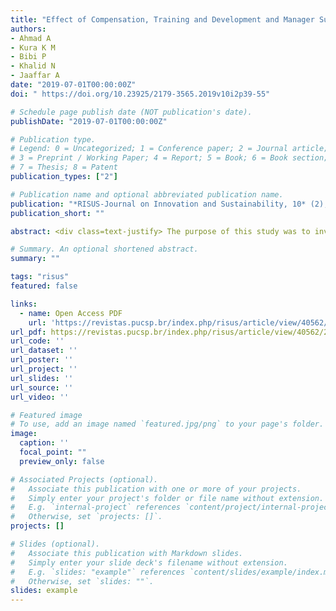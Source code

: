 ```yaml
---
title: "Effect of Compensation, Training and Development and Manager Support on Employee Commitment: The Moderating Effect of Co-Worker Support"
authors:
- Ahmad A
- Kura K M
- Bibi P
- Khalid N
- Jaaffar A
date: "2019-07-01T00:00:00Z"
doi: " https://doi.org/10.23925/2179-3565.2019v10i2p39-55"

# Schedule page publish date (NOT publication's date).
publishDate: "2019-07-01T00:00:00Z"

# Publication type.
# Legend: 0 = Uncategorized; 1 = Conference paper; 2 = Journal article;
# 3 = Preprint / Working Paper; 4 = Report; 5 = Book; 6 = Book section;
# 7 = Thesis; 8 = Patent
publication_types: ["2"]

# Publication name and optional abbreviated publication name.
publication: "*RISUS-Journal on Innovation and Sustainability, 10* (2), 39-55"
publication_short: ""

abstract: <div class=text-justify> The purpose of this study was to investigate the impact of compensation, training and development and manager support on commitment level of hotel employees and the moderating role of co-worker support in the service context. The study used a cross-sectional and quantitative mail survey approach. Hotel employees in Malaysia were surveyed, and Partial Least Squares Method, Structural Equation Modelling (PLS-SEM) algorithm and bootstrap techniques were used to measure the relationships between compensation, training and development, manager support and employee commitment and the moderating role of co-worker support on the relationships between compensation, training and development, manager support and employee commitment. The results confirm that co-worker support moderates the relationships between compensation, training and development, manager support and employee commitment level. The findings provide new theoretical knowledge about the moderating effect of the co-worker support and significantly enhance knowledge about employee commitment and loyalty. The research provides notable insights into the role of social and structural bonding in hotel employees’ commitment and loyalty in the service, as well as provides an important implication for segmentation. These results can be used by hospitality managers to gain competitive advantage over its rivals. The study contributes to research on employees’ commitment and loyalty. Introducing the role of co-worker support as a moderator within the context of a hotel industry is new in the services marketing literature. </div>

# Summary. An optional shortened abstract.
summary: ""

tags: "risus"
featured: false

links:
  - name: Open Access PDF
    url: 'https://revistas.pucsp.br/index.php/risus/article/view/40562/29484'
url_pdf: https://revistas.pucsp.br/index.php/risus/article/view/40562/29484
url_code: ''
url_dataset: ''
url_poster: ''
url_project: ''
url_slides: ''
url_source: ''
url_video: ''

# Featured image
# To use, add an image named `featured.jpg/png` to your page's folder. 
image:
  caption: ''
  focal_point: ""
  preview_only: false

# Associated Projects (optional).
#   Associate this publication with one or more of your projects.
#   Simply enter your project's folder or file name without extension.
#   E.g. `internal-project` references `content/project/internal-project/index.md`.
#   Otherwise, set `projects: []`.
projects: []

# Slides (optional).
#   Associate this publication with Markdown slides.
#   Simply enter your slide deck's filename without extension.
#   E.g. `slides: "example"` references `content/slides/example/index.md`.
#   Otherwise, set `slides: ""`.
slides: example
---
```


